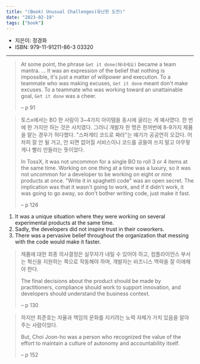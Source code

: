 ```yaml
---
title: "(Book) Unusual Challenges(유난한 도전)"
date: "2023-02-19"
tags: ["book"]
---
```


- 지은이: 정경화
- ISBN: 979-11-91211-86-3 03320

---

<!--more-->

> At some point, the phrase `Get it done(해내세요)` became a team mantra. ... It was an expression of the belief that nothing is impossible, it's just a matter of willpower and execution.
> To a teammate who was making excuses, `Get it done` meant don't make excuses. To a teammate who was working toward an unattainable goal, `Get it done` was a cheer.
>
> – p 91

> 토스x에서는 BO 한 사람이 3~4가지 아이템을 동시에 굴리는 게 예사였다. 한 번에 한 가지만 하는 것은 사치였다. 그러니 개발자 한 명은 한꺼번에 8-9가지 제품을 맡는 경우가 허다했다. "스파게티 코드로 짜라"는 얘기가 공공연히 오갔다. 어차피 잘 안 될 거고, 안 되면 없어질 서비스이니 코드를 공들여 쓰지 말고 아무렇게나 빨리 만들라는 뜻이었다.
>
> In TossX, it was not uncommon for a single BO to roll 3 or 4 items at the same time. Working on one thing at a time was a luxury, so it was not uncommon for a developer to be working on eight or nine products at once. "Write it in spaghetti code" was an open secret. The implication was that it wasn't going to work, and if it didn't work, it was going to go away, so don't bother writing code, just make it fast.
>
> – p 126

1. It was a unique situation where they were working on several experimental products at the same time.
2. Sadly, the developers did not inspire trust in their coworkers.
3. There was a pervasive belief throughout the organization that messing with the code would make it faster.

> 제품에 대한 최종 의사결정은 실무자가 내릴 수 있어야 하고, 컴플라이언스 부서는 혁신을 지원하는 쪽으로 작동해야 하며, 개발자는 비즈니스 맥락을 잘 이애해야 한다.
>
> The final decisions about the product should be made by practitioners, compliance should work to support innovation, and developers should understand the business context.
>
> – p 130

> 하지만 최준호는 자율과 책임의 문화를 지키려는 노력 자체가 가치 있음을 알아주는 사람이었다.
>
> But, Choi Joon-ho was a person who recognized the value of the effort to maintain a culture of autonomy and accountability itself.
>
> – p 152
